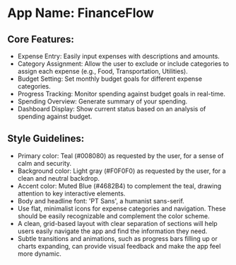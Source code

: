 # **App Name**: FinanceFlow

## Core Features:

- Expense Entry: Easily input expenses with descriptions and amounts.
- Category Assignment: Allow the user to exclude or include categories to assign each expense (e.g., Food, Transportation, Utilities).
- Budget Setting: Set monthly budget goals for different expense categories.
- Progress Tracking: Monitor spending against budget goals in real-time.
- Spending Overview: Generate summary of your spending.
- Dashboard Display: Show current status based on an analysis of spending against budget.

## Style Guidelines:

- Primary color: Teal (#008080) as requested by the user, for a sense of calm and security.
- Background color: Light gray (#F0F0F0) as requested by the user, for a clean and neutral backdrop.
- Accent color: Muted Blue (#4682B4) to complement the teal, drawing attention to key interactive elements.
- Body and headline font: 'PT Sans', a humanist sans-serif.
- Use flat, minimalist icons for expense categories and navigation. These should be easily recognizable and complement the color scheme.
- A clean, grid-based layout with clear separation of sections will help users easily navigate the app and find the information they need.
- Subtle transitions and animations, such as progress bars filling up or charts expanding, can provide visual feedback and make the app feel more dynamic.